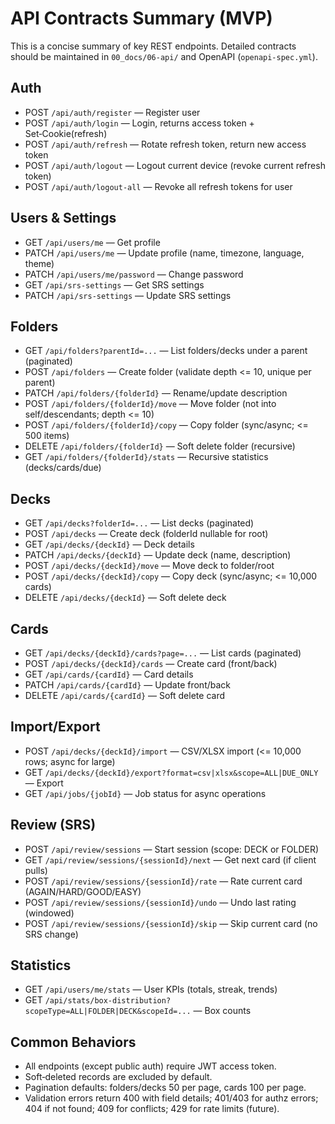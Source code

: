 # API Contracts Summary (MVP)

This is a concise summary of key REST endpoints. Detailed contracts should be maintained in `00_docs/06-api/` and OpenAPI (`openapi-spec.yml`).

## Auth

- POST `/api/auth/register` — Register user
- POST `/api/auth/login` — Login, returns access token + Set‑Cookie(refresh)
- POST `/api/auth/refresh` — Rotate refresh token, return new access token
- POST `/api/auth/logout` — Logout current device (revoke current refresh token)
- POST `/api/auth/logout-all` — Revoke all refresh tokens for user

## Users & Settings

- GET `/api/users/me` — Get profile
- PATCH `/api/users/me` — Update profile (name, timezone, language, theme)
- PATCH `/api/users/me/password` — Change password
- GET `/api/srs-settings` — Get SRS settings
- PATCH `/api/srs-settings` — Update SRS settings

## Folders

- GET `/api/folders?parentId=...` — List folders/decks under a parent (paginated)
- POST `/api/folders` — Create folder (validate depth <= 10, unique per parent)
- PATCH `/api/folders/{folderId}` — Rename/update description
- POST `/api/folders/{folderId}/move` — Move folder (not into self/descendants; depth <= 10)
- POST `/api/folders/{folderId}/copy` — Copy folder (sync/async; <= 500 items)
- DELETE `/api/folders/{folderId}` — Soft delete folder (recursive)
- GET `/api/folders/{folderId}/stats` — Recursive statistics (decks/cards/due)

## Decks

- GET `/api/decks?folderId=...` — List decks (paginated)
- POST `/api/decks` — Create deck (folderId nullable for root)
- GET `/api/decks/{deckId}` — Deck details
- PATCH `/api/decks/{deckId}` — Update deck (name, description)
- POST `/api/decks/{deckId}/move` — Move deck to folder/root
- POST `/api/decks/{deckId}/copy` — Copy deck (sync/async; <= 10,000 cards)
- DELETE `/api/decks/{deckId}` — Soft delete deck

## Cards

- GET `/api/decks/{deckId}/cards?page=...` — List cards (paginated)
- POST `/api/decks/{deckId}/cards` — Create card (front/back)
- GET `/api/cards/{cardId}` — Card details
- PATCH `/api/cards/{cardId}` — Update front/back
- DELETE `/api/cards/{cardId}` — Soft delete card

## Import/Export

- POST `/api/decks/{deckId}/import` — CSV/XLSX import (<= 10,000 rows; async for large)
- GET `/api/decks/{deckId}/export?format=csv|xlsx&scope=ALL|DUE_ONLY` — Export
- GET `/api/jobs/{jobId}` — Job status for async operations

## Review (SRS)

- POST `/api/review/sessions` — Start session (scope: DECK or FOLDER)
- GET `/api/review/sessions/{sessionId}/next` — Get next card (if client pulls)
- POST `/api/review/sessions/{sessionId}/rate` — Rate current card (AGAIN/HARD/GOOD/EASY)
- POST `/api/review/sessions/{sessionId}/undo` — Undo last rating (windowed)
- POST `/api/review/sessions/{sessionId}/skip` — Skip current card (no SRS change)

## Statistics

- GET `/api/users/me/stats` — User KPIs (totals, streak, trends)
- GET `/api/stats/box-distribution?scopeType=ALL|FOLDER|DECK&scopeId=...` — Box counts

## Common Behaviors

- All endpoints (except public auth) require JWT access token.
- Soft‑deleted records are excluded by default.
- Pagination defaults: folders/decks 50 per page, cards 100 per page.
- Validation errors return 400 with field details; 401/403 for authz errors; 404 if not found; 409 for conflicts; 429 for rate limits (future).
